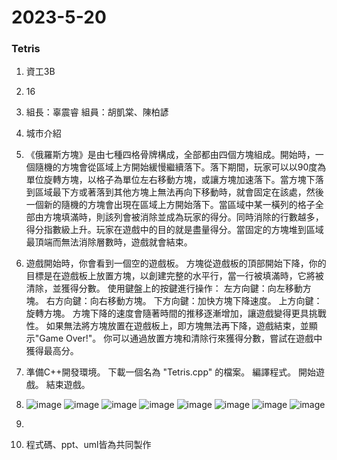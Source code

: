 # 2023-5-20
### Tetris

1. 資工3B 
1. 16 
1. 組長：辜震睿  組員：胡凱棠、陳柏諺
1. 城市介紹
1. 《俄羅斯方塊》是由七種四格骨牌構成，全部都由四個方塊組成。開始時，一個隨機的方塊會從區域上方開始緩慢繼續落下。落下期間，玩家可以以90度為單位旋轉方塊，以格子為單位左右移動方塊，或讓方塊加速落下。當方塊下落到區域最下方或著落到其他方塊上無法再向下移動時，就會固定在該處，然後一個新的隨機的方塊會出現在區域上方開始落下。當區域中某一橫列的格子全部由方塊填滿時，則該列會被消除並成為玩家的得分。同時消除的行數越多，得分指數級上升。玩家在遊戲中的目的就是盡量得分。當固定的方塊堆到區域最頂端而無法消除層數時，遊戲就會結束。
1. 遊戲開始時，你會看到一個空的遊戲板。 
方塊從遊戲板的頂部開始下降，你的目標是在遊戲板上放置方塊，以創建完整的水平行，當一行被填滿時，它將被清除，並獲得分數。 使用鍵盤上的按鍵進行操作：
  左方向鍵：向左移動方塊。
  右方向鍵：向右移動方塊。
  下方向鍵：加快方塊下降速度。
  上方向鍵：旋轉方塊。
  方塊下降的速度會隨著時間的推移逐漸增加，讓遊戲變得更具挑戰性。 如果無法將方塊放置在遊戲板上，即方塊無法再下降，遊戲結束，並顯示"Game Over!"。 你可以通過放置方塊和清除行來獲得分數，嘗試在遊戲中獲得最高分。

1. 準備C++開發環境。 下載一個名為 "Tetris.cpp" 的檔案。  編譯程式。 開始遊戲。 結束遊戲。

1. ![image](https://github.com/alan9487/2021-3-2/assets/79899890/61b1f04a-e943-4c69-ab19-7d0e359ef756) ![image](https://github.com/alan9487/2021-3-2/assets/79899890/2dcd70cf-f0cb-427f-9810-bffebec6a91c) ![image](https://github.com/alan9487/2021-3-2/assets/79899890/02c49632-027f-4216-bfe2-6f85a6a8fbb1) ![image](https://github.com/alan9487/2021-3-2/assets/79899890/b51f74c1-1662-4605-a3af-d3174bacc7fe) ![image](https://github.com/alan9487/2021-3-2/assets/79899890/bead5c8e-a648-4c44-b2c3-803e94c95ffa) ![image](https://github.com/alan9487/2021-3-2/assets/79899890/b583ce11-7c2b-4d30-9449-6f0df4cac242) ![image](https://github.com/alan9487/2021-3-2/assets/79899890/4b4428cd-a8b9-4bf2-8114-2cf9bf1c7584) ![image](https://github.com/alan9487/2021-3-2/assets/79899890/c823d85a-bb49-445e-87fb-12435f8271aa)
1. 
1. 程式碼、ppt、uml皆為共同製作
